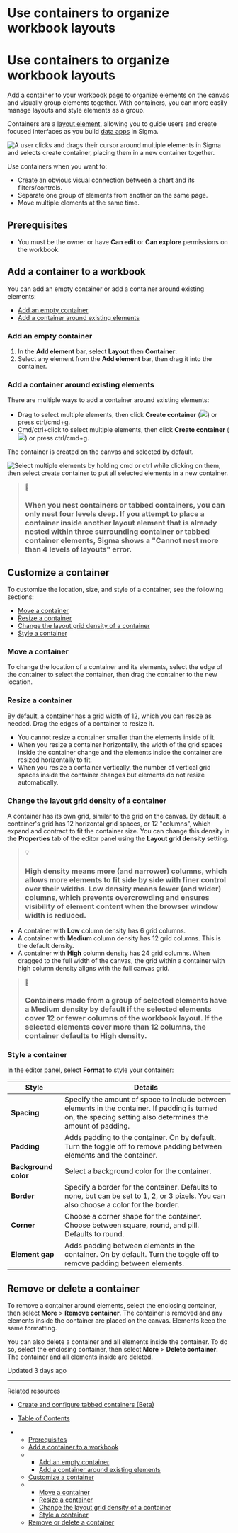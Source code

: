 # Use containers to organize workbook layouts

# Use containers to organize workbook layouts

Add a container to your workbook page to organize elements on the canvas and visually group elements together. With containers, you can more easily manage layouts and style elements as a group.

Containers are a [layout element](/docs/intro-to-layout-elements), allowing you to guide users and create focused interfaces as you build [data apps](/docs/data-apps) in Sigma.

![A user clicks and drags their cursor around multiple elements in Sigma and selects create container, placing them in a new container together.](https://files.readme.io/df48343a299c020915d9abd2001a64236d4d4f33179167a80e93821cdf41b013-create-container-around-elements.gif)

Use containers when you want to:

* Create an obvious visual connection between a chart and its filters/controls.
* Separate one group of elements from another on the same page.
* Move multiple elements at the same time.

## Prerequisites

* You must be the owner or have **Can edit** or **Can explore** permissions on the workbook.

## Add a container to a workbook

You can add an empty container or add a container around existing elements:

* [Add an empty container](#add-an-empty-container)
* [Add a container around existing elements](#add-a-container-around-existing-elements)

### Add an empty container

1. In the **Add element** bar, select **Layout** then **Container**.
2. Select any element from the **Add element** bar, then drag it into the container.

### Add a container around existing elements

There are multiple ways to add a container around existing elements:

* Drag to select multiple elements, then click **Create container** (![](https://sigma-docs-screenshots.s3.us-west-2.amazonaws.com/Icons/container.svg)) or press ctrl/cmd+g.
* Cmd/ctrl+click to select multiple elements, then click **Create container** (![](https://sigma-docs-screenshots.s3.us-west-2.amazonaws.com/Icons/container.svg)) or press ctrl/cmd+g.

The container is created on the canvas and selected by default.

![Select multiple elements by holding cmd or ctrl while clicking on them, then select create container to put all selected elements in a new container.](https://files.readme.io/4066b631d10e8b4bca816a42eb635fa64fa96a9fd87a9d193b455843e8c4aedc-Multi-Select_Elements_for_Container.gif)
> 📘
>
> ### When you nest containers or tabbed containers, you can only nest four levels deep. If you attempt to place a container inside another layout element that is already nested within three surrounding container or tabbed container elements, Sigma shows a "Cannot nest more than 4 levels of layouts" error.

## Customize a container

To customize the location, size, and style of a container, see the following sections:

* [Move a container](/docs/organize-workbook-layouts-with-containers#move-a-container)
* [Resize a container](/docs/organize-workbook-layouts-with-containers#resize-a-container)
* [Change the layout grid density of a container](/docs/organize-workbook-layouts-with-containers#change-the-layout-grid-density-of-a-container-beta)
* [Style a container](/docs/organize-workbook-layouts-with-containers#style-a-container)

### Move a container

To change the location of a container and its elements, select the edge of the container to select the container, then drag the container to the new location.

### Resize a container

By default, a container has a grid width of 12, which you can resize as needed. Drag the edges of a container to resize it.

* You cannot resize a container smaller than the elements inside of it.
* When you resize a container horizontally, the width of the grid spaces inside the container change and the elements inside the container are resized horizontally to fit.
* When you resize a container vertically, the number of vertical grid spaces inside the container changes but elements do not resize automatically.

### Change the layout grid density of a container

A container has its own grid, similar to the grid on the canvas. By default, a container's grid has 12 horizontal grid spaces, or 12 "columns", which expand and contract to fit the container size. You can change this density in the **Properties** tab of the editor panel using the **Layout grid density** setting.

> 💡
>
> ### High density means more (and narrower) columns, which allows more elements to fit side by side with finer control over their widths. Low density means fewer (and wider) columns, which prevents overcrowding and ensures visibility of element content when the browser window width is reduced.

* A container with **Low** column density has 6 grid columns.
* A container with **Medium** column density has 12 grid columns. This is the default density.
* A container with **High** column density has 24 grid columns. When dragged to the full width of the canvas, the grid within a container with high column density aligns with the full canvas grid.

> 📘
>
> ### Containers made from a group of selected elements have a **Medium** density by default if the selected elements cover 12 or fewer columns of the workbook layout. If the selected elements cover more than 12 columns, the container defaults to **High** density.

### Style a container

In the editor panel, select **Format** to style your container:

| Style | Details |
| --- | --- |
| **Spacing** | Specify the amount of space to include between elements in the container. If padding is turned on, the spacing setting also determines the amount of padding. |
| **Padding** | Adds padding to the container. On by default. Turn the toggle off to remove padding between elements and the container. |
| **Background color** | Select a background color for the container. |
| **Border** | Specify a border for the container. Defaults to none, but can be set to 1, 2, or 3 pixels. You can also choose a color for the border. |
| **Corner** | Choose a corner shape for the container. Choose between square, round, and pill. Defaults to round. |
| **Element gap** | Adds padding between elements in the container. On by default. Turn the toggle off to remove padding between elements. |

## Remove or delete a container

To remove a container around elements, select the enclosing container, then select **More** > **Remove container**. The container is removed and any elements inside the container are placed on the canvas. Elements keep the same formatting.

You can also delete a container and all elements inside the container. To do so, select the enclosing container, then select **More** > **Delete container**. The container and all elements inside are deleted.

Updated 3 days ago

---

Related resources

* [Create and configure tabbed containers (Beta)](/docs/create-and-configure-tabbed-containers-beta)

* [Table of Contents](#)
* + [Prerequisites](#prerequisites)
  + [Add a container to a workbook](#add-a-container-to-a-workbook)
  + - [Add an empty container](#add-an-empty-container)
    - [Add a container around existing elements](#add-a-container-around-existing-elements)
  + [Customize a container](#customize-a-container)
  + - [Move a container](#move-a-container)
    - [Resize a container](#resize-a-container)
    - [Change the layout grid density of a container](#change-the-layout-grid-density-of-a-container)
    - [Style a container](#style-a-container)
  + [Remove or delete a container](#remove-or-delete-a-container)
